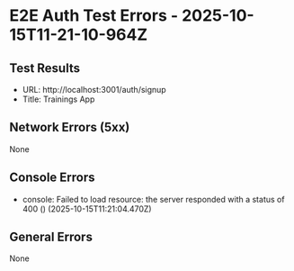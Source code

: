 # E2E Auth Test Errors - 2025-10-15T11-21-10-964Z

## Test Results
- URL: http://localhost:3001/auth/signup
- Title: Trainings App

## Network Errors (5xx)
None

## Console Errors
- console: Failed to load resource: the server responded with a status of 400 () (2025-10-15T11:21:04.470Z)

## General Errors
None

